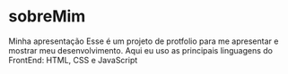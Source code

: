 # sobreMim
Minha apresentação
Esse é um projeto de protfolio para me apresentar e mostrar meu desenvolvimento.
Aqui eu uso as principais linguagens do FrontEnd: HTML, CSS e JavaScript

